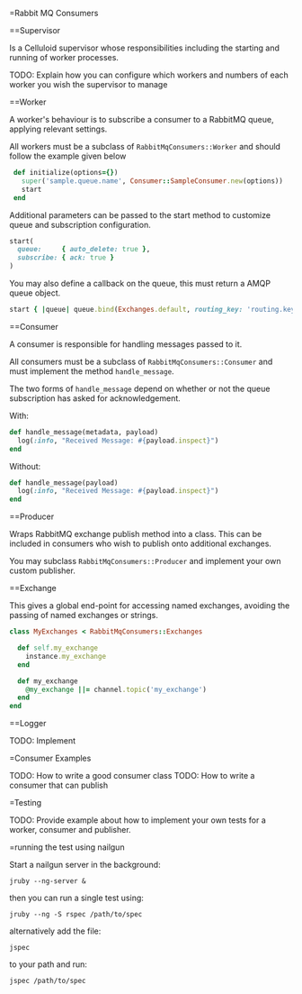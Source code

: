 =Rabbit MQ Consumers

==Supervisor

Is a Celluloid supervisor whose responsibilities including the starting and running of worker processes.

TODO: Explain how you can configure which workers and numbers of each worker you wish the supervisor to manage

==Worker

A worker's behaviour is to subscribe a consumer to a RabbitMQ queue, applying relevant settings.

All workers must be a subclass of ```RabbitMqConsumers::Worker``` and should follow the example given below

```ruby
 def initialize(options={})
   super('sample.queue.name', Consumer::SampleConsumer.new(options))
   start
 end
```

Additional parameters can be passed to the start method to customize queue and subscription configuration.

```ruby
start(
  queue:     { auto_delete: true },
  subscribe: { ack: true }
)
```

You may also define a callback on the queue, this must return a AMQP queue object.

```ruby
start { |queue| queue.bind(Exchanges.default, routing_key: 'routing.keys') }
```

==Consumer

A consumer is responsible for handling messages passed to it.

All consumers must be a subclass of ```RabbitMqConsumers::Consumer``` and must implement the method ```handle_message```.

The two forms of ```handle_message``` depend on whether or not the queue subscription has asked for acknowledgement.

With:

```ruby
def handle_message(metadata, payload)
  log(:info, "Received Message: #{payload.inspect}")
end
```

Without:

```ruby
def handle_message(payload)
  log(:info, "Received Message: #{payload.inspect}")
end
```

==Producer

Wraps RabbitMQ exchange publish method into a class. This can be included in consumers who wish to publish
onto additional exchanges.

You may subclass ```RabbitMqConsumers::Producer``` and implement your own custom publisher.

==Exchange

This gives a global end-point for accessing named exchanges, avoiding the passing of named exchanges or strings.

```ruby
class MyExchanges < RabbitMqConsumers::Exchanges

  def self.my_exchange
    instance.my_exchange
  end

  def my_exchange
    @my_exchange ||= channel.topic('my_exchange')
  end
end
```

==Logger

TODO: Implement

=Consumer Examples

TODO: How to write a good consumer class
TODO: How to write a consumer that can publish

=Testing

TODO: Provide example about how to implement your own tests for a worker, consumer and publisher.

=running the test using nailgun

Start a nailgun server in the background:

    jruby --ng-server &

then you can run a single test using:

    jruby --ng -S rspec /path/to/spec

alternatively add the file:

    jspec

to your path and run:

    jspec /path/to/spec
